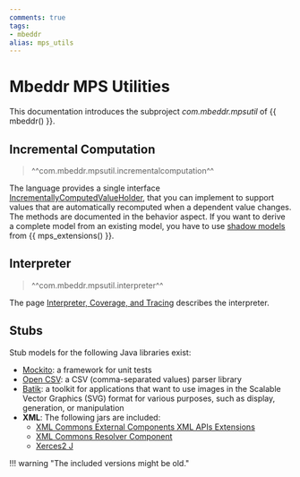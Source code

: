 ```yaml
---
comments: true
tags:
- mbeddr
alias: mps_utils
---
```


# Mbeddr MPS Utilities

This documentation introduces the subproject *com.mbeddr.mpsutil* of {{ mbeddr() }}.

## Incremental Computation

> ^^com.mbeddr.mpsutil.incrementalcomputation^^

The language provides a single interface [IncrementallyComputedValueHolder](http://127.0.0.1:63320/node?ref=r%3A644d327d-a4dc-4e49-b137-5aa4630bcd32%28com.mbeddr.mpsutil.incrementalcomputation.structure%29%2F3315277234172465334), that you can implement to support values that are automatically
recomputed when a dependent value changes. The methods are documented in the behavior aspect. If you want to derive a complete model from an existing model, you have to use [shadow models](https://jetbrains.github.io/MPS-extensions/extensions/other/shadow-models/)
from {{ mps_extensions() }}.

## Interpreter

> ^^com.mbeddr.mpsutil.interpreter^^

The page [Interpreter, Coverage, and Tracing](interpreter.md) describes the interpreter.

## Stubs

Stub models for the following Java libraries exist:

- [Mockito](https://site.mockito.org/): a framework for unit tests
- [Open CSV](https://opencsv.sourceforge.net/): a CSV (comma-separated values) parser library
- [Batik](https://xmlgraphics.apache.org/batik/): a toolkit for applications that want to use images in the Scalable Vector Graphics (SVG) format for various purposes, such as display, generation, or manipulation
- **XML**: The following jars are included:
    - [XML Commons External Components XML APIs Extensions](https://mvnrepository.com/artifact/xml-apis/xml-apis-ext)
    - [XML Commons Resolver Component](https://mvnrepository.com/artifact/xml-resolver/xml-resolver)
    - [Xerces2 J](https://mvnrepository.com/artifact/xerces/xercesImpl)

!!! warning "The included versions might be old."
